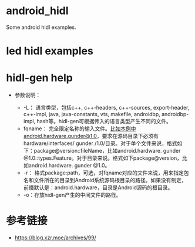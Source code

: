 # android_hidl
Some android hidl examples.

# led hidl examples








# hidl-gen help

- 参数说明：

    - -L： 语言类型，包括c++, c++-headers, c++-sources, export-header, c++-impl, java, java-constants, vts, makefile, androidbp, androidbp-impl, hash等。hidl-gen可根据传入的语言类型产生不同的文件。
    - fqname： 完全限定名称的输入文件。比如本例中android.hardware.gunder@1.0，要求在源码目录下必须有hardware/interfaces/ gunder /1.0/目录。对于单个文件来说，格式如下：package@version::fileName，比如android.hardware. gunder @1.0::types.Feature。对于目录来说。格式如下package@version，比如android.hardware. gunder @1.0。
    - -r： 格式package:path，可选，对fqname对应的文件来说，用来指定包名和文件所在的目录到Android系统源码根目录的路径。如果没有制定，前缀默认是：android.hardware，目录是Android源码的根目录。
    - -o：存放hidl-gen产生的中间文件的路径。


# 参考链接
- https://blog.xzr.moe/archives/99/